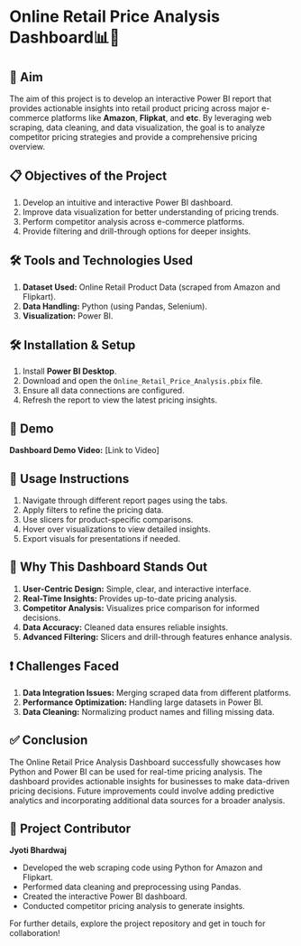 # **Online Retail Price Analysis Dashboard📊🛒**

## **🎯 Aim**

The aim of this project is to develop an interactive Power BI report that provides actionable insights into retail product pricing across major e-commerce platforms like **Amazon**, **Flipkat**, and **etc**. By leveraging web scraping, data cleaning, and data visualization, the goal is to analyze competitor pricing strategies and provide a comprehensive pricing overview.

## **📋 Objectives of the Project**

1. Develop an intuitive and interactive Power BI dashboard.
2. Improve data visualization for better understanding of pricing trends.
3. Perform competitor analysis across e-commerce platforms.
4. Provide filtering and drill-through options for deeper insights.

## **🛠 Tools and Technologies Used**

1. **Dataset Used:** Online Retail Product Data (scraped from Amazon and Flipkart).
2. **Data Handling:** Python (using Pandas, Selenium).
3. **Visualization:** Power BI.

## **🛠 Installation & Setup**

1. Install **Power BI Desktop**.
2. Download and open the `Online_Retail_Price_Analysis.pbix` file.
3. Ensure all data connections are configured.
4. Refresh the report to view the latest pricing insights.

## **🎥 Demo**

**Dashboard Demo Video:** [Link to Video]

## **📌 Usage Instructions**

1. Navigate through different report pages using the tabs.
2. Apply filters to refine the pricing data.
3. Use slicers for product-specific comparisons.
4. Hover over visualizations to view detailed insights.
5. Export visuals for presentations if needed.


## **🌟 Why This Dashboard Stands Out**

1. **User-Centric Design:** Simple, clear, and interactive interface.
2. **Real-Time Insights:** Provides up-to-date pricing analysis.
3. **Competitor Analysis:** Visualizes price comparison for informed decisions.
4. **Data Accuracy:** Cleaned data ensures reliable insights.
5. **Advanced Filtering:** Slicers and drill-through features enhance analysis.

## **❗ Challenges Faced**

1. **Data Integration Issues:** Merging scraped data from different platforms.
2. **Performance Optimization:** Handling large datasets in Power BI.
3. **Data Cleaning:** Normalizing product names and filling missing data.

## **✅ Conclusion**

The Online Retail Price Analysis Dashboard successfully showcases how Python and Power BI can be used for real-time pricing analysis. The dashboard provides actionable insights for businesses to make data-driven pricing decisions. Future improvements could involve adding predictive analytics and incorporating additional data sources for a broader analysis.

## **👤 Project Contributor**

**Jyoti Bhardwaj**

- Developed the web scraping code using Python for Amazon and Flipkart.
- Performed data cleaning and preprocessing using Pandas.
- Created the interactive Power BI dashboard.
- Conducted competitor pricing analysis to generate insights.

For further details, explore the project repository and get in touch for collaboration!

